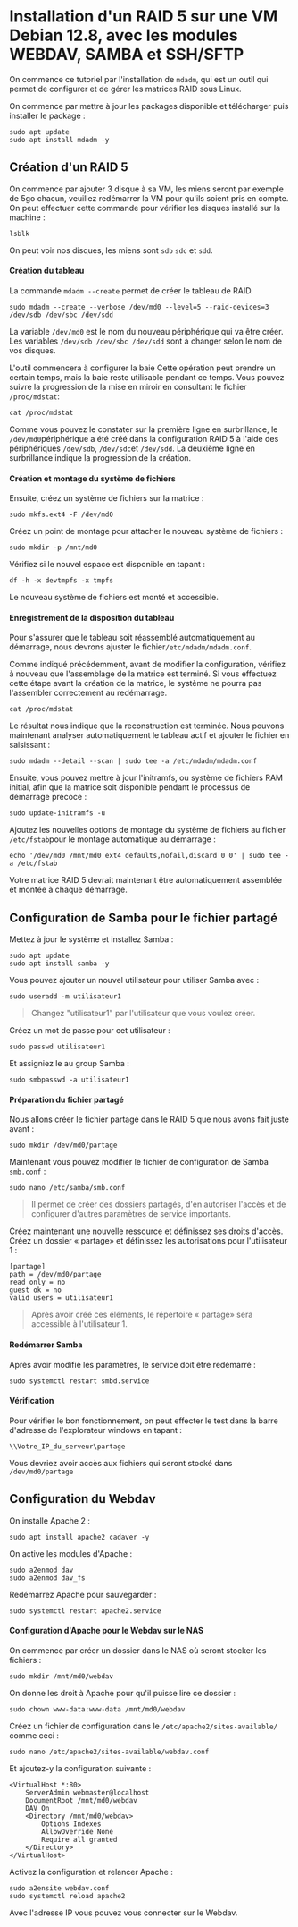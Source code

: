 # **Installation d'un RAID 5 sur une VM Debian 12.8, avec les modules WEBDAV, SAMBA et SSH/SFTP**

On commence ce tutoriel par l'installation de `mdadm`, qui est un outil qui permet de configurer et de gérer les matrices RAID sous Linux.

On commence par mettre à jour les packages disponible et télécharger puis installer le package : 

    sudo apt update
    sudo apt install mdadm -y

## **Création d'un RAID 5**
On commence par ajouter 3 disque à sa VM, les miens seront par exemple de 5go chacun, veuillez redémarrer la VM pour qu'ils soient pris en compte.
On peut effectuer cette commande pour vérifier les disques installé sur la machine : 

    lsblk
On peut voir nos disques, les miens sont `sdb` `sdc` et `sdd`.

#### Création du tableau

La commande `mdadm --create` permet de créer le tableau de RAID.

    sudo mdadm --create --verbose /dev/md0 --level=5 --raid-devices=3 /dev/sdb /dev/sbc /dev/sdd

La variable `/dev/md0` est le nom du nouveau périphérique qui va être créer. 
Les variables `/dev/sdb /dev/sbc /dev/sdd` sont à changer selon le nom de vos disques.

L'outil commencera à configurer la baie Cette opération peut prendre un certain temps, mais la baie reste utilisable pendant ce temps. Vous pouvez suivre la progression de la mise en miroir en consultant le fichier  `/proc/mdstat`:

    cat /proc/mdstat

Comme vous pouvez le constater sur la première ligne en surbrillance, le `/dev/md0`périphérique a été créé dans la configuration RAID 5 à l'aide des périphériques `/dev/sdb`, `/dev/sdc`et `/dev/sdd`. La deuxième ligne en surbrillance indique la progression de la création.

#### Création et montage du système de fichiers

Ensuite, créez un système de fichiers sur la matrice :

    sudo mkfs.ext4 -F /dev/md0

Créez un point de montage pour attacher le nouveau système de fichiers :

    sudo mkdir -p /mnt/md0

Vérifiez si le nouvel espace est disponible en tapant :

    df -h -x devtmpfs -x tmpfs

Le nouveau système de fichiers est monté et accessible.


#### Enregistrement de la disposition du tableau

Pour s'assurer que le tableau soit réassemblé automatiquement au démarrage, nous devrons ajuster le fichier`/etc/mdadm/mdadm.conf`.

Comme indiqué précédemment, avant de modifier la configuration, vérifiez à nouveau que l'assemblage de la matrice est terminé. Si vous effectuez cette étape avant la création de la matrice, le système ne pourra pas l'assembler correctement au redémarrage.

    cat /proc/mdstat



Le résultat nous indique que la reconstruction est terminée. Nous pouvons maintenant analyser automatiquement le tableau actif et ajouter le fichier en saisissant :

    sudo mdadm --detail --scan | sudo tee -a /etc/mdadm/mdadm.conf

Ensuite, vous pouvez mettre à jour l'initramfs, ou système de fichiers RAM initial, afin que la matrice soit disponible pendant le processus de démarrage précoce :

    sudo update-initramfs -u

Ajoutez les nouvelles options de montage du système de fichiers au fichier `/etc/fstab`pour le montage automatique au démarrage :

    echo '/dev/md0 /mnt/md0 ext4 defaults,nofail,discard 0 0' | sudo tee -a /etc/fstab

Votre matrice RAID 5 devrait maintenant être automatiquement assemblée et montée à chaque démarrage.


## Configuration de Samba pour le fichier partagé

Mettez à jour le système et installez Samba : 

    sudo apt update
    sudo apt install samba -y

Vous pouvez ajouter un nouvel utilisateur pour utiliser Samba avec : 

    sudo useradd -m utilisateur1

> Changez "utilisateur1" par l'utilisateur que vous voulez créer.

Créez un mot de passe pour cet utilisateur :

    sudo passwd utilisateur1

Et assigniez le au group Samba : 

    sudo smbpasswd -a utilisateur1

#### Préparation du fichier partagé

Nous allons créer le fichier partagé dans le RAID 5 que nous avons fait juste avant : 

    sudo mkdir /dev/md0/partage

Maintenant vous pouvez modifier le fichier de configuration de Samba `smb.conf` : 

    sudo nano /etc/samba/smb.conf

> Il permet de créer des dossiers partagés, d'en autoriser l'accès et de configurer d'autres paramètres de service importants.

Créez maintenant une nouvelle ressource et définissez ses droits d'accès.  
Créez un dossier « partage» et définissez les autorisations pour l'utilisateur 1 :

    [partage]
    path = /dev/md0/partage
    read only = no
    guest ok = no
    valid users = utilisateur1

> Après avoir créé ces éléments, le répertoire « partage» sera accessible à l'utilisateur 1.

#### Redémarrer Samba 

Après avoir modifié les paramètres, le service doit être redémarré :

    sudo systemctl restart smbd.service

#### Vérification 

Pour vérifier le bon fonctionnement, on peut effecter le test dans la barre d'adresse de l'explorateur windows en tapant : 

    \\Votre_IP_du_serveur\partage

Vous devriez avoir accès aux fichiers qui seront stocké dans `/dev/md0/partage`


## Configuration du Webdav

On installe Apache 2 : 

    sudo apt install apache2 cadaver -y

On active les modules d'Apache : 

    sudo a2enmod dav
    sudo a2enmod dav_fs
    
Redémarrez Apache pour sauvegarder :

    sudo systemctl restart apache2.service

#### Configuration d'Apache pour le Webdav sur le NAS

On commence par créer un dossier dans le NAS où seront stocker les fichiers : 

    sudo mkdir /mnt/md0/webdav

On donne les droit à Apache pour qu'il puisse lire ce dossier : 

    sudo chown www-data:www-data /mnt/md0/webdav

Créez un fichier de configuration dans le `/etc/apache2/sites-available/` comme ceci : 


    sudo nano /etc/apache2/sites-available/webdav.conf

Et ajoutez-y la configuration suivante : 

    <VirtualHost *:80>
        ServerAdmin webmaster@localhost
        DocumentRoot /mnt/md0/webdav
        DAV On
        <Directory /mnt/md0/webdav>
            Options Indexes
            AllowOverride None
            Require all granted
        </Directory>
    </VirtualHost>

Activez la configuration et relancer Apache : 

    sudo a2ensite webdav.conf
    sudo systemctl reload apache2


Avec l'adresse IP vous pouvez vous connecter sur le Webdav. 
